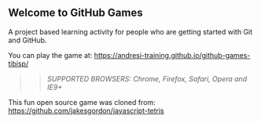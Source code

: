 ## Welcome to GitHub Games

A project based learning activity for people who are getting started with Git and GitHub.

You can play the game at:  https://andresi-training.github.io/github-games-tibisp/

>> _*SUPPORTED BROWSERS*: Chrome, Firefox, Safari, Opera and IE9+_

This fun open source game was cloned from: https://github.com/jakesgordon/javascript-tetris
